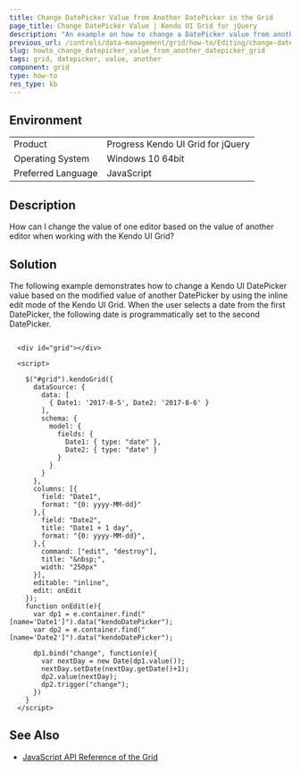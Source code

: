 ```yaml
---
title: Change DatePicker Value from Another DatePicker in the Grid
page_title: Change DatePicker Value | Kendo UI Grid for jQuery
description: "An example on how to change a DatePicker value from another DatePicker in the Kendo UI Grid."
previous_url: /controls/data-management/grid/how-to/Editing/change-datepicker-value-from-another-datepicker
slug: howto_change_datepicker_value_from_another_datepicker_grid
tags: grid, datepicker, value, another
component: grid
type: how-to
res_type: kb
---
```


## Environment

<table>
 <tr>
  <td>Product</td>
  <td>Progress Kendo UI Grid for jQuery</td>
 </tr>
 <tr>
  <td>Operating System</td>
  <td>Windows 10 64bit</td>
 </tr>
 <tr>
  <td>Preferred Language</td>
  <td>JavaScript</td>
 </tr>
</table>

## Description

How can I change the value of one editor based on the value of another editor when working with the Kendo UI Grid?

## Solution

The following example demonstrates how to change a Kendo UI DatePicker value based on the modified value of another DatePicker by using the inline edit mode of the Kendo UI Grid. When the user selects a date from the first DatePicker, the following date is programmatically set to the second DatePicker.

```dojo

  <div id="grid"></div>

  <script>

    $("#grid").kendoGrid({  
      dataSource: {
        data: [
          { Date1: '2017-8-5', Date2: '2017-8-6' }
        ],
        schema: {
          model: {
            fields: {
              Date1: { type: "date" },
              Date2: { type: "date" }
            }
          }
        }
      },
      columns: [{
        field: "Date1",
        format: "{0: yyyy-MM-dd}"
      },{
        field: "Date2",
        title: "Date1 + 1 day",
        format: "{0: yyyy-MM-dd}",
      },{
        command: ["edit", "destroy"],
        title: "&nbsp;",
        width: "250px"
      }],  
      editable: "inline",
      edit: onEdit
    });
    function onEdit(e){
      var dp1 = e.container.find("[name='Date1']").data("kendoDatePicker");
      var dp2 = e.container.find("[name='Date2']").data("kendoDatePicker");

      dp1.bind("change", function(e){
        var nextDay = new Date(dp1.value());               
        nextDay.setDate(nextDay.getDate()+1);      
        dp2.value(nextDay);
        dp2.trigger("change");
      })
    }
  </script>

```

## See Also

* [JavaScript API Reference of the Grid](/api/javascript/ui/grid)
